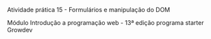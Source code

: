 Atividade prática 15 - Formulários e manipulação do DOM

Módulo Introdução a programação web - 13ª edição programa starter Growdev
